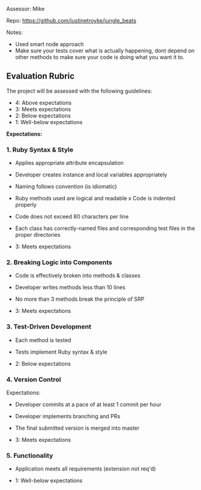Assessor: Mike

Repo: https://github.com/justinetroyke/jungle_beats

Notes:
* Used smart node approach
* Make sure your tests cover what is actually happening, dont depend on other methods to make sure your code is doing what you want it to.

## Evaluation Rubric

The project will be assessed with the following guidelines:

* 4: Above expectations
* 3: Meets expectations
* 2: Below expectations
* 1: Well-below expectations

**Expectations:**

### 1. Ruby Syntax & Style

* Applies appropriate attribute encapsulation  
* Developer creates instance and local variables appropriately
* Naming follows convention (is idiomatic)
* Ruby methods used are logical and readable
x Code is indented properly
* Code does not exceed 80 characters per line
* Each class has correctly-named files and corresponding test files in the proper directories


* 3: Meets expectations


### 2. Breaking Logic into Components

* Code is effectively broken into methods & classes
* Developer writes methods less than 10 lines
* No more than 3 methods break the principle of SRP


* 3: Meets expectations

### 3. Test-Driven Development

* Each method is tested  
* Tests implement Ruby syntax & style  

* 2: Below expectations


### 4. Version Control

Expectations:

* Developer commits at a pace of at least 1 commit per hour
* Developer implements branching and PRs
* The final submitted version is merged into master


* 3: Meets expectations

### 5. Functionality

* Application meets all requirements (extension not req'd)

* 1: Well-below expectations
